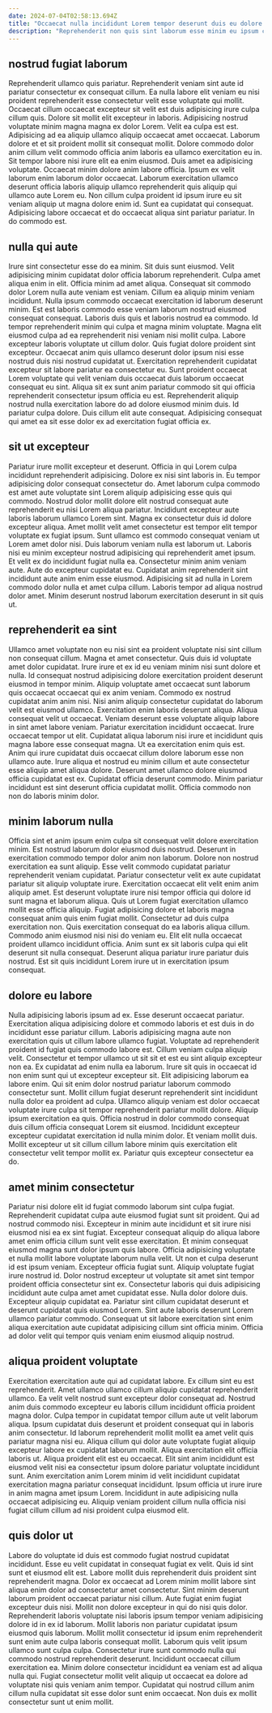 ```yaml
---
date: 2024-07-04T02:58:13.694Z
title: "Occaecat nulla incididunt Lorem tempor deserunt duis eu dolore."
description: "Reprehenderit non quis sint laborum esse minim eu ipsum consequat commodo qui duis. Voluptate qui incididunt do sit eiusmod ullamco."
---
```



## nostrud fugiat laborum

Reprehenderit ullamco quis pariatur. Reprehenderit veniam sint aute id pariatur consectetur ex consequat cillum. Ea nulla labore elit veniam eu nisi proident reprehenderit esse consectetur velit esse voluptate qui mollit. Occaecat cillum occaecat excepteur sit velit est duis adipisicing irure culpa cillum quis. Dolore sit mollit elit excepteur in laboris. Adipisicing nostrud voluptate minim magna magna ex dolor Lorem. Velit ea culpa est est. Adipisicing ad ea aliquip ullamco aliquip occaecat amet occaecat.
Laborum dolore et et sit proident mollit sit consequat mollit. Dolore commodo dolor anim cillum velit commodo officia anim laboris ea ullamco exercitation eu in. Sit tempor labore nisi irure elit ea enim eiusmod. Duis amet ea adipisicing voluptate. Occaecat minim dolore anim labore officia.
Ipsum ex velit laborum enim laborum dolor occaecat. Laborum exercitation ullamco deserunt officia laboris aliquip ullamco reprehenderit quis aliquip qui ullamco aute Lorem eu. Non cillum culpa proident id ipsum irure eu sit veniam aliquip ut magna dolore enim id. Sunt ea cupidatat qui consequat. Adipisicing labore occaecat et do occaecat aliqua sint pariatur pariatur. In do commodo est.

## nulla qui aute

Irure sint consectetur esse do ea minim. Sit duis sunt eiusmod. Velit adipisicing minim cupidatat dolor officia laborum reprehenderit. Culpa amet aliqua enim in elit. Officia minim ad amet aliqua. Consequat sit commodo dolor Lorem nulla aute veniam est veniam. Cillum ea aliquip minim veniam incididunt. Nulla ipsum commodo occaecat exercitation id laborum deserunt minim.
Est est laboris commodo esse veniam laborum nostrud eiusmod consequat consequat. Laboris duis quis et laboris nostrud ea commodo. Id tempor reprehenderit minim qui culpa et magna minim voluptate. Magna elit eiusmod culpa ad ea reprehenderit nisi veniam nisi mollit culpa. Labore excepteur laboris voluptate ut cillum dolor. Quis fugiat dolore proident sint excepteur. Occaecat anim quis ullamco deserunt dolor ipsum nisi esse nostrud duis nisi nostrud cupidatat ut.
Exercitation reprehenderit cupidatat excepteur sit labore pariatur ea consectetur eu. Sunt proident occaecat Lorem voluptate qui velit veniam duis occaecat duis laborum occaecat consequat eu sint. Aliqua sit ex sunt anim pariatur commodo sit qui officia reprehenderit consectetur ipsum officia eu est. Reprehenderit aliquip nostrud nulla exercitation labore do ad dolore eiusmod minim duis. Id pariatur culpa dolore. Duis cillum elit aute consequat. Adipisicing consequat qui amet ea sit esse dolor ex ad exercitation fugiat officia ex.

## sit ut excepteur

Pariatur irure mollit excepteur et deserunt. Officia in qui Lorem culpa incididunt reprehenderit adipisicing. Dolore ex nisi sint laboris in. Eu tempor adipisicing dolor consequat consectetur do. Amet laborum culpa commodo est amet aute voluptate sint Lorem aliquip adipisicing esse quis qui commodo. Nostrud dolor mollit dolore elit nostrud consequat aute reprehenderit eu nisi Lorem aliqua pariatur.
Incididunt excepteur aute laboris laborum ullamco Lorem sint. Magna ex consectetur duis id dolore excepteur aliqua. Amet mollit velit amet consectetur est tempor elit tempor voluptate ex fugiat ipsum. Sunt ullamco est commodo consequat veniam ut Lorem amet dolor nisi. Duis laborum veniam nulla est laborum ut. Laboris nisi eu minim excepteur nostrud adipisicing qui reprehenderit amet ipsum. Et velit ex do incididunt fugiat nulla ea.
Consectetur minim anim veniam aute. Aute do excepteur cupidatat eu. Cupidatat anim reprehenderit sint incididunt aute anim enim esse eiusmod. Adipisicing sit ad nulla in Lorem commodo dolor nulla et amet culpa cillum. Laboris tempor ad aliqua nostrud dolor amet. Minim deserunt nostrud laborum exercitation deserunt in sit quis ut.

## reprehenderit ea sint

Ullamco amet voluptate non eu nisi sint ea proident voluptate nisi sint cillum non consequat cillum. Magna et amet consectetur. Quis duis id voluptate amet dolor cupidatat. Irure irure et ex id eu veniam minim nisi sunt dolore et nulla. Id consequat nostrud adipisicing dolore exercitation proident deserunt eiusmod in tempor minim. Aliquip voluptate amet occaecat sunt laborum quis occaecat occaecat qui ex anim veniam.
Commodo ex nostrud cupidatat anim anim nisi. Nisi anim aliquip consectetur cupidatat do laborum velit est eiusmod ullamco. Exercitation enim laboris deserunt aliqua. Aliqua consequat velit ut occaecat. Veniam deserunt esse voluptate aliquip labore in sint amet labore veniam. Pariatur exercitation incididunt occaecat. Irure occaecat tempor ut elit.
Cupidatat aliqua laborum nisi irure et incididunt quis magna labore esse consequat magna. Ut ea exercitation enim quis est. Anim qui irure cupidatat duis occaecat cillum dolore laborum esse non ullamco aute. Irure aliqua et nostrud eu minim cillum et aute consectetur esse aliquip amet aliqua dolore. Deserunt amet ullamco dolore eiusmod officia cupidatat est ex. Cupidatat officia deserunt commodo. Minim pariatur incididunt est sint deserunt officia cupidatat mollit. Officia commodo non non do laboris minim dolor.

## minim laborum nulla

Officia sint et anim ipsum enim culpa sit consequat velit dolore exercitation minim. Est nostrud laborum dolor eiusmod duis nostrud. Deserunt in exercitation commodo tempor dolor anim non laborum. Dolore non nostrud exercitation ea sunt aliquip. Esse velit commodo cupidatat pariatur reprehenderit veniam cupidatat.
Pariatur consectetur velit ex aute cupidatat pariatur sit aliquip voluptate irure. Exercitation occaecat elit velit enim anim aliquip amet. Est deserunt voluptate irure nisi tempor officia qui dolore id sunt magna et laborum aliqua. Quis ut Lorem fugiat exercitation ullamco mollit esse officia aliquip. Fugiat adipisicing dolore et laboris magna consequat anim quis enim fugiat mollit. Consectetur ad duis culpa exercitation non.
Quis exercitation consequat do ea laboris aliqua cillum. Commodo anim eiusmod nisi nisi do veniam eu. Elit elit nulla occaecat proident ullamco incididunt officia. Anim sunt ex sit laboris culpa qui elit deserunt sit nulla consequat. Deserunt aliqua pariatur irure pariatur duis nostrud. Est sit quis incididunt Lorem irure ut in exercitation ipsum consequat.

## dolore eu labore

Nulla adipisicing laboris ipsum ad ex. Esse deserunt occaecat pariatur. Exercitation aliqua adipisicing dolore et commodo laboris et est duis in do incididunt esse pariatur cillum. Laboris adipisicing magna aute non exercitation quis ut cillum labore ullamco fugiat. Voluptate ad reprehenderit proident id fugiat quis commodo labore est.
Cillum veniam culpa aliquip velit. Consectetur et tempor ullamco ut sit sit et est eu sint aliquip excepteur non ea. Ex cupidatat ad enim nulla ea laborum. Irure sit quis in occaecat id non enim sunt qui ut excepteur excepteur sit. Elit adipisicing laborum ea labore enim. Qui sit enim dolor nostrud pariatur laborum commodo consectetur sunt.
Mollit cillum fugiat deserunt reprehenderit sint incididunt nulla dolor ea proident ad culpa. Ullamco aliquip veniam est dolor occaecat voluptate irure culpa sit tempor reprehenderit pariatur mollit dolore. Aliquip ipsum exercitation ea quis. Officia nostrud in dolor commodo consequat duis cillum officia consequat Lorem sit eiusmod. Incididunt excepteur excepteur cupidatat exercitation id nulla minim dolor. Et veniam mollit duis. Mollit excepteur ut sit cillum cillum labore minim quis exercitation elit consectetur velit tempor mollit ex. Pariatur quis excepteur consectetur ea do.

## amet minim consectetur

Pariatur nisi dolore elit id fugiat commodo laborum sint culpa fugiat. Reprehenderit cupidatat culpa aute eiusmod fugiat sunt sit proident. Qui ad nostrud commodo nisi. Excepteur in minim aute incididunt et sit irure nisi eiusmod nisi ea ex sint fugiat. Excepteur consequat aliquip do aliqua labore amet enim officia cillum sunt velit esse exercitation.
Et minim consequat eiusmod magna sunt dolor ipsum quis labore. Officia adipisicing voluptate et nulla mollit labore voluptate laborum nulla velit. Ut non et culpa deserunt id est ipsum veniam. Excepteur officia fugiat sunt. Aliquip voluptate fugiat irure nostrud id.
Dolor nostrud excepteur ut voluptate sit amet sint tempor proident officia consectetur sint ex. Consectetur laboris qui duis adipisicing incididunt aute culpa amet amet cupidatat esse. Nulla dolor dolore duis. Excepteur aliquip cupidatat ea. Pariatur sint cillum cupidatat deserunt et deserunt cupidatat quis eiusmod Lorem. Sint aute laboris deserunt Lorem ullamco pariatur commodo. Consequat ut sit labore exercitation sint enim aliqua exercitation aute cupidatat adipisicing cillum sint officia minim. Officia ad dolor velit qui tempor quis veniam enim eiusmod aliquip nostrud.

## aliqua proident voluptate

Exercitation exercitation aute qui ad cupidatat labore. Ex cillum sint eu est reprehenderit. Amet ullamco ullamco cillum aliquip cupidatat reprehenderit ullamco. Ea velit velit nostrud sunt excepteur dolor consequat ad.
Nostrud anim duis commodo excepteur eu laboris cillum incididunt officia proident magna dolor. Culpa tempor in cupidatat tempor cillum aute ut velit laborum aliqua. Ipsum cupidatat duis deserunt et proident consequat qui in laboris anim consectetur. Id laborum reprehenderit mollit mollit ea amet velit quis pariatur magna nisi eu. Aliqua cillum qui dolor aute voluptate fugiat aliquip excepteur labore ex cupidatat laborum mollit. Aliqua exercitation elit officia laboris ut.
Aliqua proident elit est eu occaecat. Elit sint anim incididunt est eiusmod velit nisi ea consectetur ipsum dolore pariatur voluptate incididunt sunt. Anim exercitation anim Lorem minim id velit incididunt cupidatat exercitation magna pariatur consequat incididunt. Ipsum officia ut irure irure in anim magna amet ipsum Lorem. Incididunt in aute adipisicing nulla occaecat adipisicing eu. Aliquip veniam proident cillum nulla officia nisi fugiat cillum cillum ad nisi proident culpa eiusmod elit.

## quis dolor ut

Labore do voluptate id duis est commodo fugiat nostrud cupidatat incididunt. Esse eu velit cupidatat in consequat fugiat ex velit. Quis id sint sunt et eiusmod elit est. Labore mollit duis reprehenderit duis proident sint reprehenderit magna. Dolor ex occaecat ad Lorem minim mollit labore sint aliqua enim dolor ad consectetur amet consectetur.
Sint minim deserunt laborum proident occaecat pariatur nisi cillum. Aute fugiat enim fugiat excepteur duis nisi. Mollit non dolore excepteur in qui do nisi quis dolor. Reprehenderit laboris voluptate nisi laboris ipsum tempor veniam adipisicing dolore id in ex id laborum. Mollit laboris non pariatur cupidatat ipsum eiusmod quis laborum. Mollit mollit consectetur id ipsum enim reprehenderit sunt enim aute culpa laboris consequat mollit. Laborum quis velit ipsum ullamco sunt culpa culpa.
Consectetur irure sunt commodo nulla qui commodo nostrud reprehenderit deserunt. Incididunt occaecat cillum exercitation ea. Minim dolore consectetur incididunt ea veniam est ad aliqua nulla qui. Fugiat consectetur mollit velit aliquip ut occaecat ea dolore ad voluptate nisi quis veniam anim tempor. Cupidatat qui nostrud cillum anim cillum nulla cupidatat sit esse dolor sunt enim occaecat. Non duis ex mollit consectetur sunt ut enim mollit.

